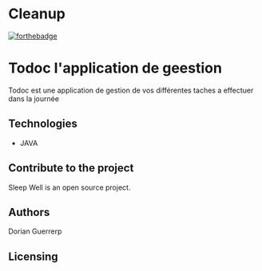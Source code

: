 # Cleanup

 [![forthebadge](https://forthebadge.com/images/badges/uses-java.svg)](https://forthebadge.com)

# Todoc l'application de geestion

Todoc est une application de gestion de vos différentes taches a effectuer dans la journée

## Technologies
- JAVA

## Contribute to the project

Sleep Well is an open source project.

## Authors

Dorian Guerrerp

## Licensing
